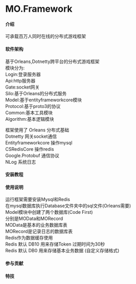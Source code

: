 # MO.Framework

#### 介绍
可承载百万人同时在线的分布式游戏框架  

#### 软件架构
基于Orleans,Dotnetty跨平台的分布式游戏框架  
模块分为:  
Login:登录服务器  
Api:http服务器  
Gate:socket网关  
Silo:基于Orleans的分布式服务  
Model:基于entityframeworkcore模块  
Protocol:基于proto3的协议  
Common:基本工具模块  
Algorithm:基本逻辑模块  

框架使用了
Orleans 分布式基础  
Dotnetty 网关socket通信  
Entityframeworkcore 操作mysql  
CSRedisCore 操作redis  
Google.Protobuf 通信协议  
NLog 系统日志  

#### 安装教程


#### 使用说明
运行框架需要安装Mysql和Redis  
在mysql数据库执行Database文件夹中的sql文件(Orleans需要)  
Model模块中创建了两个数据库(Code First)  
分别是MOData和MORecord  
MOData是基本的业务数据库表  
MORecord是记录日志的数据库表  
Redis作为数据缓存使用  
Redis 默认 DB10 用来存储Token 过期时间为30秒  
Redis 默认 DB0 用来存储基本业务数据  (自定义存储格式)

#### 参与贡献



#### 特技

